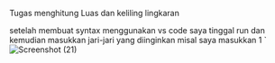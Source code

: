 Tugas menghitung Luas dan keliling lingkaran

setelah membuat syntax menggunakan vs code saya tinggal run dan
kemudian masukkan jari-jari yang diinginkan
misal saya masukkan 1
`
![Screenshot (21)](https://user-images.githubusercontent.com/92738041/139528426-de1a4644-b278-4fbc-9813-feafc0fc120e.png)
